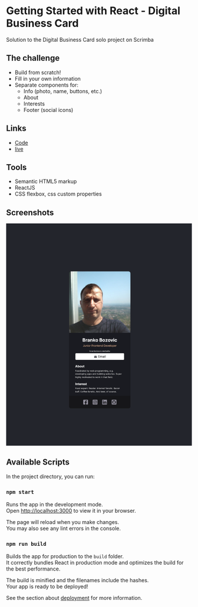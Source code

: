 # Getting Started with React - Digital Business Card

Solution to the Digital Business Card solo project on Scrimba

## The challenge

- Build from scratch!
- Fill in your own information
- Separate components for:
  - Info (photo, name, buttons, etc.)
  - About
  - Interests
  - Footer (social icons)

## Links

- [Code](https://github.com/brankobozo/digital-business-card)
- [live](https://digi-bus-card.netlify.app/)

## Tools

- Semantic HTML5 markup
- ReactJS
- CSS flexbox, css custom properties

## Screenshots

![picture alt](src/img/screenshot.png "Digital business card")

## Available Scripts

In the project directory, you can run:

### `npm start`

Runs the app in the development mode.\
Open [http://localhost:3000](http://localhost:3000) to view it in your browser.

The page will reload when you make changes.\
You may also see any lint errors in the console.

### `npm run build`

Builds the app for production to the `build` folder.\
It correctly bundles React in production mode and optimizes the build for the best performance.

The build is minified and the filenames include the hashes.\
Your app is ready to be deployed!

See the section about [deployment](https://facebook.github.io/create-react-app/docs/deployment) for more information.
